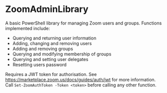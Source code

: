 # ZoomAdminLibrary

A basic PowerShell library for managing Zoom users and groups. Functions implemented include:
* Querying and returning user information
* Adding, changing and removing users
* Adding and removing groups
* Querying and modifying membership of groups
* Querying and setting user delegates
* Resetting users password

Requires a JWT token for authorisation. See https://marketplace.zoom.us/docs/guides/auth/jwt for more information. Call ```Set-ZoomAuthToken -Token <token>``` before calling any other function.



